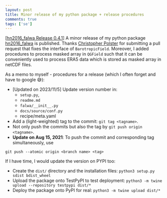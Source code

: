 ```yaml
---
layout: post
title: Minor release of my python package + release procedures
comments: true
tags: ['se']
---
```


[[hn2016_falwa Release 0.4.1](https://github.com/csyhuang/hn2016_falwa/releases/tag/0.4.1)] A minor release of my python package [hn2016_falwa](https://github.com/csyhuang/hn2016_falwa) is published. Thanks [Christopher Polster](https://github.com/chpolste) for submitting a pull request that fixes the interface of `BarotropicField`. Moreover, I added procedures to process masked array in `QGField` such that it can be conveniently used to process ERA5 data which is stored as masked array in netCDF files.

As a memo to myself - procedures for a release (which I often forget and have to google 😅):
- [Updated on 2023/11/5] Update version number in:
  - `setup.py`, 
  - `readme.md`
  - `falwa/__init__.py`
  - `docs/source/conf.py`
  - recipe/meta.yaml
- Add a (light-weighted) tag to the commit: `git tag <tagname>`.
- Not only push the commits but also the tag by `git push origin <tagname>`.
- **Update on Aug 15, 2021**: To push the commit and corresponding tag simultaneously, use
```
git push --atomic origin <branch name> <tag>
```

If I have time, I would update the version on PYPI too:
- Create the `dist/` directory and the installation files: `python3 setup.py sdist bdist_wheel`
- Upload the package onto TestPyPI to test deployment: `python3 -m twine upload --repository testpypi dist/*`
- Deploy the package onto PyPI for real: `python3 -m twine upload dist/*`
